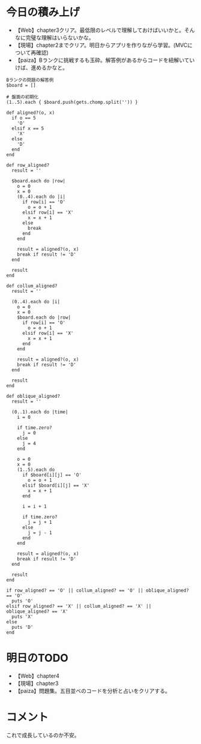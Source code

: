 # 今日の積み上げ
- 【Web】chapter3クリア。最低限のレベルで理解しておけばいいかと。そんなに完璧な理解はいらないかな。
- 【現場】chapter2までクリア。明日からアプリを作りながら学習。(MVCについて再確認)
- 【paiza】Bランクに挑戦するも玉砕。解答例があるからコードを紐解いていけば、進めるかなと。 

```
Bランクの問題の解答例
$board = []

# 盤面の初期化
(1..5).each { $board.push(gets.chomp.split('')) }

def aligned?(o, x)
  if o == 5
    'O'
  elsif x == 5
    'X'
  else
    'D'
  end
end

def row_aligned?
  result = ''

  $board.each do |row|
    o = 0
    x = 0
    (0..4).each do |i|
      if row[i] == 'O'
        o = o + 1
      elsif row[i] == 'X'
        x = x + 1
      else
        break
      end
    end

    result = aligned?(o, x)
    break if result != 'D'
  end

  result
end

def collum_aligned?
  result = ''

  (0..4).each do |i|
    o = 0
    x = 0
    $board.each do |row|
      if row[i] == 'O'
        o = o + 1
      elsif row[i] == 'X'
        x = x + 1
      end
    end

    result = aligned?(o, x)
    break if result != 'D'
  end

  result
end

def oblique_aligned?
  result = ''

  (0..1).each do |time|
    i = 0

    if time.zero?
      j = 0
    else
      j = 4
    end

    o = 0
    x = 0
    (1..5).each do
      if $board[i][j] == 'O'
        o = o + 1
      elsif $board[i][j] == 'X'
        x = x + 1
      end

      i = i + 1

      if time.zero?
        j = j + 1
      else
        j = j - 1
      end
    end

    result = aligned?(o, x)
    break if result != 'D'
  end

  result
end

if row_aligned? == 'O' || collum_aligned? == 'O' || oblique_aligned? == 'O'
  puts 'O'
elsif row_aligned? == 'X' || collum_aligned? == 'X' || oblique_aligned? == 'X'
  puts 'X'
else
  puts 'D'
end
```
# 明日のTODO
- 【Web】chapter4
- 【現場】chapter3
- 【paiza】問題集。五目並べのコードを分析と占いをクリアする。
# コメント
これで成長しているのか不安。
